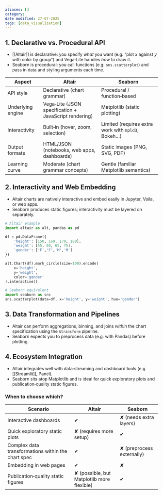```yaml
---
aliases: []
category:
date modified: 27-07-2025
tags: [data_visualization]
---
```


## 1. Declarative vs. Procedural API

* [[Altair]] is declarative: you specify *what* you want (e.g. “plot *x* against *y* with color by group”) and Vega‑Lite handles *how* to draw it.
* Seaborn is procedural: you call functions (e.g. `sns.scatterplot`) and pass in data and styling arguments each time.

| Aspect            | Altair                                                | Seaborn                                            |
| ----------------- | ----------------------------------------------------- | -------------------------------------------------- |
| API style         | Declarative (chart grammar)                           | Procedural / function‑based                        |
| Underlying engine | Vega‑Lite (JSON specification + JavaScript rendering) | Matplotlib (static plotting)                       |
| Interactivity     | Built‑in (hover, zoom, selection)                     | Limited (requires extra work with `mpld3`, Bokeh…) |
| Output formats    | HTML/JSON (notebooks, web apps, dashboards)           | Static images (PNG, SVG, PDF)                      |
| Learning curve    | Moderate (chart grammar concepts)                     | Gentle (familiar Matplotlib semantics)             |

## 2. Interactivity and Web Embedding

* Altair charts are natively interactive and embed easily in Jupyter, Voila, or web apps.
* Seaborn produces static figures; interactivity must be layered on separately.

```python
# Altair example
import altair as alt, pandas as pd

df = pd.DataFrame({
    'height': [150, 160, 170, 180],
    'weight': [55, 60, 65, 75],
    'gender': ['F','F','M','M']
})

alt.Chart(df).mark_circle(size=100).encode(
    x='height',
    y='weight',
    color='gender'
).interactive()
```

```python
# Seaborn equivalent
import seaborn as sns
sns.scatterplot(data=df, x='height', y='weight', hue='gender')
```

## 3. Data Transformation and Pipelines

* Altair can perform aggregations, binning, and joins *within* the chart specification using the `$transform` pipeline.
* Seaborn expects you to preprocess data (e.g. with Pandas) before plotting.

## 4. Ecosystem Integration

* Altair integrates well with data‑streaming and dashboard tools (e.g. [[Streamlit]], Panel).
* Seaborn sits atop Matplotlib and is ideal for quick exploratory plots and publication‑quality static figures.

### When to choose which?

| Scenario                                           | Altair                                     | Seaborn                   |
| -------------------------------------------------- | ------------------------------------------ | ------------------------- |
| Interactive dashboards                             | ✔︎                                         | ✘ (needs extra layers)    |
| Quick exploratory static plots                     | ✘ (requires more setup)                    | ✔︎                        |
| Complex data transformations within the chart spec | ✔︎                                         | ✘ (preprocess externally) |
| Embedding in web pages                             | ✔︎                                         | ✘                         |
| Publication‑quality static figures                 | ✘ (possible, but Matplotlib more flexible) | ✔︎                        |


